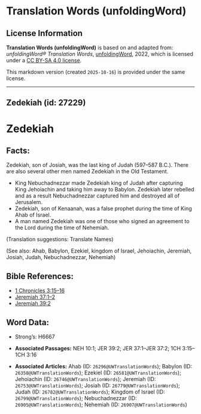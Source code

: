 # Translation Words (unfoldingWord)

## License Information

**Translation Words (unfoldingWord)** is based on and adapted from: _unfoldingWord® Translation Words_, [unfoldingWord](https://unfoldingword.org/utw), 2022, which is licensed under a [CC BY-SA 4.0 license](https://creativecommons.org/licenses/by-sa/4.0/legalcode.en).

This markdown version (created `2025-10-16`) is provided under the same license.



--------------------------------

## Zedekiah (id: 27229)

Zedekiah
========

Facts:
------

Zedekiah, son of Josiah, was the last king of Judah (597–587 B.C.). There are also several other men named Zedekiah in the Old Testament.

* King Nebuchadnezzar made Zedekiah king of Judah after capturing King Jehoiachin and taking him away to Babylon. Zedekiah later rebelled and as a result Nebuchadnezzar captured him and destroyed all of Jerusalem.
* Zedekiah, son of Kenaanah, was a false prophet during the time of King Ahab of Israel.
* A man named Zedekiah was one of those who signed an agreement to the Lord during the time of Nehemiah.

(Translation suggestions: Translate Names)

(See also: Ahab, Babylon, Ezekiel, kingdom of Israel, Jehoiachin, Jeremiah, Josiah, Judah, Nebuchadnezzar, Nehemiah)

Bible References:
-----------------

* [1 Chronicles 3:15–16](https://ref.ly/1Chr3:15-1Chr3:16)
* [Jeremiah 37:1–2](https://ref.ly/Jer37:1-Jer37:2)
* [Jeremiah 39:2](https://ref.ly/Jer39:2)

Word Data:
----------

* Strong’s: H6667

* **Associated Passages:** NEH 10:1; JER 39:2; JER 37:1–JER 37:2; 1CH 3:15–1CH 3:16
* **Associated Articles:** Ahab (ID: `26296@UWTranslationWords`); Babylon (ID: `26358@UWTranslationWords`); Ezekiel (ID: `26581@UWTranslationWords`); Jehoiachin (ID: `26746@UWTranslationWords`); Jeremiah (ID: `26753@UWTranslationWords`); Josiah (ID: `26779@UWTranslationWords`); Judah (ID: `26782@UWTranslationWords`); Kingdom of Israel (ID: `26799@UWTranslationWords`); Nebuchadnezzar (ID: `26905@UWTranslationWords`); Nehemiah (ID: `26907@UWTranslationWords`)


